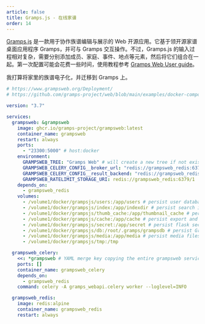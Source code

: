 ```yaml
---
article: false
title: Gramps.js - 在线家谱
order: 14
---
```


[Gramps.js](https://github.com/gramps-project/Gramps.js) 是一款用于协作族谱编辑与展示的 Web 开源应用。它基于领开源家谱桌面应用程序 Gramps，并可与 Gramps 交互操作。不过，Gramps.js 的输入过程相对复杂，需要分别添加成员、家庭、事件、地点等元素，然后将它们组合在一起。第一次配置可能会花费一些时间，使用教程参考 [Gramps Web User guide](https://www.grampsweb.org/user-guide/)。

我打算将家里的族谱电子化，并迁移到 Gramps 上。

```yml
# https://www.grampsweb.org/Deployment/
# https://github.com/gramps-project/web/blob/main/examples/docker-compose-base/docker-compose.yml

version: "3.7"

services:
  grampsweb: &grampsweb
    image: ghcr.io/gramps-project/grampsweb:latest
    container_name: grampsweb
    restart: always
    ports:
      - "23300:5000" # host:docker
    environment:
      GRAMPSWEB_TREE: "Gramps Web" # will create a new tree if not exists
      GRAMPSWEB_CELERY_CONFIG__broker_url: "redis://grampsweb_redis:6379/0"
      GRAMPSWEB_CELERY_CONFIG__result_backend: "redis://grampsweb_redis:6379/0"
      GRAMPSWEB_RATELIMIT_STORAGE_URI: redis://grampsweb_redis:6379/1
    depends_on:
      - grampsweb_redis
    volumes:
      - /volume1/docker/grampsjs/users:/app/users # persist user database
      - /volume1/docker/grampsjs/index:/app/indexdir # persist search index
      - /volume1/docker/grampsjs/thumb_cache:/app/thumbnail_cache # persist thumbnails
      - /volume1/docker/grampsjs/cache:/app/cache # persist export and report caches
      - /volume1/docker/grampsjs/secret:/app/secret # persist flask secret
      - /volume1/docker/grampsjs/db:/root/.gramps/grampsdb # persist Gramps database
      - /volume1/docker/grampsjs/media:/app/media # persist media files
      - /volume1/docker/grampsjs/tmp:/tmp

  grampsweb_celery:
    <<: *grampsweb # YAML merge key copying the entire grampsweb service config
    ports: []
    container_name: grampsweb_celery
    depends_on:
      - grampsweb_redis
    command: celery -A gramps_webapi.celery worker --loglevel=INFO

  grampsweb_redis:
    image: redis:alpine
    container_name: grampsweb_redis
    restart: always
```
